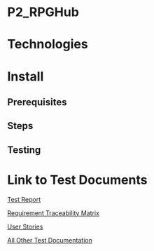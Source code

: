 # P2_RPGHub

# Technologies

# Install

## Prerequisites

## Steps

## Testing

# Link to Test Documents

[Test Report](https://docs.google.com/spreadsheets/d/1vrbJxwkwGh9Mivx3jvNStIw6cBCDLl5n84kohAFXwAg/)

[Requirement Traceability Matrix](https://docs.google.com/spreadsheets/d/165YTA7sOHqGW7WqFuZkqycsUHZZUzTAaR4-t2JEHZBU/)

[User Stories](https://trello.com/b/fjMshtac)

[All Other Test Documentation](/documentation)
